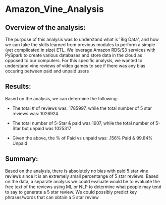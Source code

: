 # Amazon_Vine_Analysis
## Overview of the analysis:
The purpose of this analysis was to understand what is 'Big Data', and how we can take the skills learned from previous modules to perform a simple (yet complicated in size) ETL. We leverage Amazon RDS/S3 services with PySpark to create various databases and store data in the cloud as opposed to our computers. For this specific analysis, we wanted to understand vine reviews of video games to see if there was any bias occuring between paid and unpaid users 

## Results:
Based on the analysis, we can determine the following:
- The total # of reviews was: 1785997, while the total number of 5 star reviews was: 1026924


- The total number of 5-Star & paid was 1607,  while the total number of 5-Star but unpaid was 1025317


- Given the above, the % of Paid vs unpaid was: .156% Paid & 99.84% Unpaid 


## Summary:
Based on the analysis, there is absolutely no bias with paid 5 star vine reviews since it is an extremely small percentange of 5 star reviews. Based on the data, a separate analysis we could evaluate would be to evaluate the free text of the reviews using ML or NLP to determine what people may tend to say to generate a 5 star review. We could possibly predict key phrases/words that can obtain a 5 star review


